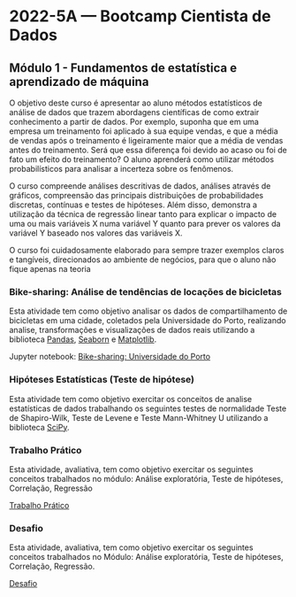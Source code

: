 # 2022-5A — Bootcamp Cientista de Dados

## Módulo 1 - Fundamentos de estatística e aprendizado de máquina

O objetivo deste curso é apresentar ao aluno métodos estatísticos de análise de dados que trazem abordagens científicas
de como extrair conhecimento a partir de dados. Por exemplo, suponha que em uma empresa um treinamento foi aplicado à
sua equipe vendas, e que a média de vendas após o treinamento é ligeiramente maior que a média de vendas antes do
treinamento. Será que essa diferença foi devido ao acaso ou foi de fato um efeito do treinamento? O aluno aprenderá como
utilizar métodos probabilísticos para analisar a incerteza sobre os fenômenos.

O curso compreende análises descritivas de dados, análises através de gráficos, compreensão das principais distribuições
de probabilidades discretas, contínuas e testes de hipóteses. Além disso, demonstra a utilização da técnica de
regressão linear tanto para explicar o impacto de uma ou mais variáveis X numa variável Y quanto para prever os valores
da variável Y baseado nos valores das variáveis X.

O curso foi cuidadosamente elaborado para sempre trazer exemplos claros e tangíveis, direcionados ao ambiente de
negócios, para que o aluno não fique apenas na teoria

### Bike-sharing: Análise de tendências de locações de bicicletas

Esta atividade tem como objetivo analisar os dados de compartilhamento de bicicletas em uma cidade,
coletados pela Universidade do Porto, realizando analise, transformações e visualizações de dados
reais utilizando a biblioteca [Pandas](https://pandas.pydata.org/), [Seaborn](https://seaborn.pydata.org/) e [Matplotlib](https://matplotlib.org/).

Jupyter notebook: [Bike-sharing: Universidade do Porto](bike-sharing.ipynb)

### Hipóteses Estatísticas (Teste de hipótese)

Esta atividade tem como objetivo exercitar os conceitos de analise estatísticas de dados
trabalhando os seguintes testes de normalidade Teste de Shapiro-Wilk, Teste de Levene e Teste
Mann-Whitney U utilizando a biblioteca [SciPy](https://scipy.org/).

### Trabalho Prático

Esta atividade, avaliativa, tem como objetivo exercitar os seguintes conceitos trabalhados no módulo: Análise exploratória, Teste de hipóteses, Correlação, Regressão

[Trabalho Prático](TrabalhoPratico)

### Desafio

Esta atividade, avaliativa, tem como objetivo exercitar os seguintes conceitos trabalhados no
Módulo: Análise exploratória, Teste de hipóteses, Correlação, Regressão.

[Desafio](Desafio)
